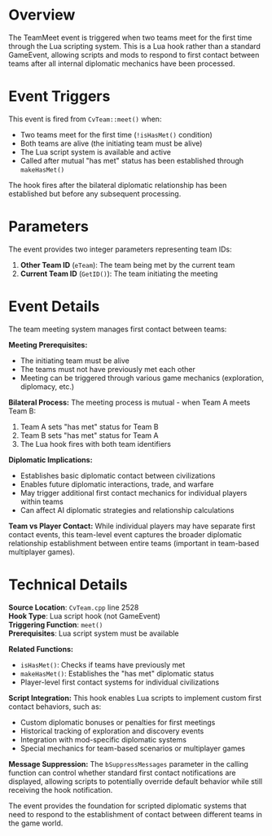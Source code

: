 # Overview

The TeamMeet event is triggered when two teams meet for the first time through the Lua scripting system. This is a Lua hook rather than a standard GameEvent, allowing scripts and mods to respond to first contact between teams after all internal diplomatic mechanics have been processed.

# Event Triggers

This event is fired from `CvTeam::meet()` when:
- Two teams meet for the first time (`!isHasMet()` condition)
- Both teams are alive (the initiating team must be alive)
- The Lua script system is available and active
- Called after mutual "has met" status has been established through `makeHasMet()`

The hook fires after the bilateral diplomatic relationship has been established but before any subsequent processing.

# Parameters

The event provides two integer parameters representing team IDs:

1. **Other Team ID** (`eTeam`): The team being met by the current team
2. **Current Team ID** (`GetID()`): The team initiating the meeting

# Event Details

The team meeting system manages first contact between teams:

**Meeting Prerequisites:**
- The initiating team must be alive
- The teams must not have previously met each other
- Meeting can be triggered through various game mechanics (exploration, diplomacy, etc.)

**Bilateral Process:**
The meeting process is mutual - when Team A meets Team B:
1. Team A sets "has met" status for Team B
2. Team B sets "has met" status for Team A  
3. The Lua hook fires with both team identifiers

**Diplomatic Implications:**
- Establishes basic diplomatic contact between civilizations
- Enables future diplomatic interactions, trade, and warfare
- May trigger additional first contact mechanics for individual players within teams
- Can affect AI diplomatic strategies and relationship calculations

**Team vs Player Contact:**
While individual players may have separate first contact events, this team-level event captures the broader diplomatic relationship establishment between entire teams (important in team-based multiplayer games).

# Technical Details

**Source Location**: `CvTeam.cpp` line 2528  
**Hook Type**: Lua script hook (not GameEvent)  
**Triggering Function**: `meet()`  
**Prerequisites**: Lua script system must be available  

**Related Functions:**
- `isHasMet()`: Checks if teams have previously met
- `makeHasMet()`: Establishes the "has met" diplomatic status
- Player-level first contact systems for individual civilizations

**Script Integration:**
This hook enables Lua scripts to implement custom first contact behaviors, such as:
- Custom diplomatic bonuses or penalties for first meetings
- Historical tracking of exploration and discovery events
- Integration with mod-specific diplomatic systems
- Special mechanics for team-based scenarios or multiplayer games

**Message Suppression:**
The `bSuppressMessages` parameter in the calling function can control whether standard first contact notifications are displayed, allowing scripts to potentially override default behavior while still receiving the hook notification.

The event provides the foundation for scripted diplomatic systems that need to respond to the establishment of contact between different teams in the game world.
